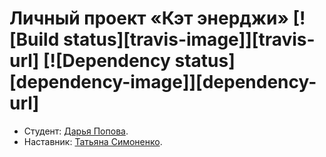 # Личный проект «Кэт энерджи» [![Build status][travis-image]][travis-url] [![Dependency status][dependency-image]][dependency-url]

* Студент: [Дарья Попова](https://up.htmlacademy.ru/adaptive/16/user/77499).
* Наставник: [Татьяна Симоненко](https://htmlacademy.ru/profile/tatien).
